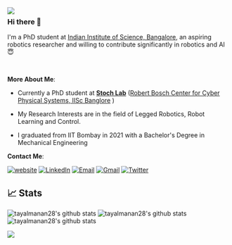 
<img align="left" src="https://github.com/tayalmanan28/tayalmanan28/blob/main/robo.gif"> 

### Hi there 👋

I'm a PhD student at [Indian Institute of Science, Bangalore](http://iisc.ac.in/), an aspiring robotics researcher and willing to contribute significantly in robotics and AI :innocent:

<br>

**More About Me**:

- Currently a PhD student at [**Stoch Lab**](https://stochlab.github.io/) ([Robert Bosch Center for Cyber Physical Systems, IISc Banglore](https://cps.iisc.ac.in/) )  
-  My Research Interests are in the field of Legged Robotics, Robot Learning and Control.

- I graduated from IIT Bombay in 2021  with a Bachelor's Degree in Mechanical Engineering

**Contact Me**:

[![website](https://img.shields.io/badge/website-red?style=for-the-badge&logo=Website&logoColor=white)](https://tayalmanan28.github.io)
[![LinkedIn](https://img.shields.io/badge/LinkedIn-blue?style=for-the-badge&logo=Linkedin&logoColor=white)](https://www.linkedin.com/in/manan-tayal/)
[![Email](https://img.shields.io/badge/Email-blue?style=for-the-badge&logo=email&logoColor=white)](mailto:manantayal@iisc.ac.in)
[![Gmail](https://img.shields.io/badge/Gmail-red?style=for-the-badge&logo=gmail&logoColor=white)](mailto:robotics.tayalmanan@gmail.com)
[![Twitter](https://img.shields.io/badge/Twitter-blue?style=for-the-badge&logo=twitter&logoColor=white)](https://twitter.com/tayalmanan28)



## 📈 Stats
![tayalmanan28's github stats](https://github-readme-stats.vercel.app/api?username=tayalmanan28&show_icons=true&theme=onedark)
![tayalmanan28's github stats](https://github-readme-streak-stats.herokuapp.com/?user=tayalmanan28&theme=onedark)
![tayalmanan28's github stats](https://github-readme-stats.vercel.app/api/top-langs/?username=tayalmanan28&layout=compact&theme=onedark)


<img src="https://activity-graph.herokuapp.com/graph?username=tayalmanan28&bg_color=0f2d3d&color=1cadfb&line=1cadfb&point=1cadfb&area=true&hide_border=true">
